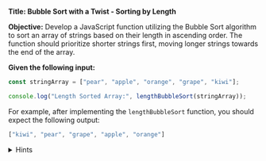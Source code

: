 **Title: Bubble Sort with a Twist - Sorting by Length**

**Objective:**
Develop a JavaScript function utilizing the Bubble Sort algorithm to sort an array of strings based on their length in ascending order. The function should prioritize shorter strings first, moving longer strings towards the end of the array.

**Given the following input:**

```javascript
const stringArray = ["pear", "apple", "orange", "grape", "kiwi"];

console.log("Length Sorted Array:", lengthBubbleSort(stringArray));
```

For example, after implementing the `lengthBubbleSort` function, you should expect the following output:
```javascript
["kiwi", "pear", "grape", "apple", "orange"]
```

<details>
<summary>Hints</summary>

1. Create a function `lengthBubbleSort(arr)` where `arr` is an array of strings.
2. Iterate over the array, comparing the length of adjacent strings, and swap them if a string is longer than its neighbor.
3. Include a mechanism to track if swaps are happening in a pass, and exit early if the array is already sorted.
4. Ensure the function correctly sorts the array by the length of strings from shortest to longest.
5. Test the function with `stringArray` and output the result using `console.log`.

**Challenge:**

- Extend the function to handle sorting strings by length in descending order.
- Evaluate the function's performance and consider any potential improvements for handling larger arrays or more complex sorting criteria.

</details>